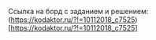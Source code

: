 Ссылка на борд с заданием и решением: (https://kodaktor.ru/?!=10112018_c7525)[https://kodaktor.ru/?!=10112018_c7525]
